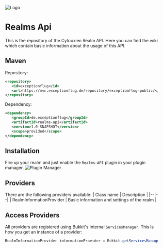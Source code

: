 ![Logo](https://i.imgur.com/6QQrjjA.png)
# Realms Api
This is the repository of the Cytooxien Realm API. Here you can find the wiki which contain basic information about the usage of this API.

## Maven
Repository:
```xml
<repository>  
   <id>exceptionflug</id>  
   <url>https://mvn.exceptionflug.de/repository/exceptionflug-public/</url>  
</repository>
```
Dependency:
```xml
<dependency>  
   <groupId>de.exceptionflug</groupId>  
   <artifactId>realms-api</artifactId>  
   <version>1.0-SNAPSHOT</version>  
   <scope>provided</scope>  
</dependency>
```

## Installation
Fire up your realm and just enable the `Realms-API` plugin in your plugin manager.
![Plugin Manager](https://i.imgur.com/XW4S9vO.png)
## Providers
There are the following providers available:
| Class name | Description |
|--|--|
| RealmInformationProvider | Basic information and settings of the realm |


## Access Providers
All providers are registered using Bukkit's internal `ServicesManager`. This is how you get an instance of a provider:
```java
RealmInformationProvider informationProvider = Bukkit.getServicesManager().load(RealmInformationProvider.class);
```
